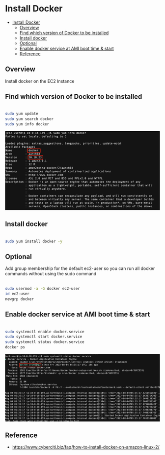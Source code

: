 # Install Docker

<!-- TOC -->

- [Install Docker](#install-docker)
  - [Overview](#overview)
  - [Find which version of Docker to be installed](#find-which-version-of-docker-to-be-installed)
  - [Install docker](#install-docker)
  - [Optional](#optional)
  - [Enable docker service at AMI boot time & start](#enable-docker-service-at-ami-boot-time--start)
  - [Reference](#reference)

<!-- /TOC -->

## Overview

Install docker on the EC2 Instance

## Find which version of Docker to be installed

```sh

sudo yum update
sudo yum search docker
sudo yum info docker

```

![docker_image_version](./assets/docker_image_version.png)


## Install docker

```sh

sudo yum install docker -y

```


## Optional

Add group membership for the default ec2-user so you can run all docker commands without using the sudo command

```sh

sudo usermod -a -G docker ec2-user
id ec2-user
newgrp docker

```

## Enable docker service at AMI boot time & start
```sh

sudo systemctl enable docker.service
sudo systemctl start docker.service
sudo systemctl status docker.service
docker ps

```

![docker_running](./assets/docker_running.png)



## Reference

- https://www.cyberciti.biz/faq/how-to-install-docker-on-amazon-linux-2/